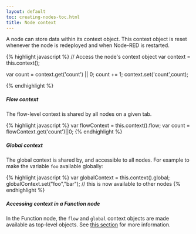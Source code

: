 ```yaml
---
layout: default
toc: creating-nodes-toc.html
title: Node context
---
```


A node can store data within its context object. This context object is reset
whenever the node is redeployed and when Node-RED is restarted.

{% highlight javascript %}
// Access the node's context object
var context = this.context();

var count = context.get('count') || 0;
count += 1;
context.set('count',count);

{% endhighlight %}

##### Flow context

The flow-level context is shared by all nodes on a given tab.

{% highlight javascript %}
var flowContext = this.context().flow;
var count = flowContext.get('count')||0;
{% endhighlight %}

##### Global context

The global context is shared by, and accessible to all nodes. For example to
make the variable `foo` available globally:

{% highlight javascript %}
var globalContext = this.context().global;
globalContext.set("foo","bar");  // this is now available to other nodes
{% endhighlight %}

##### Accessing context in a Function node

In the Function node, the `flow` and `global` context objects are made available
as top-level objects. See [this section](/docs/writing-functions#storing-data)
for more information.
